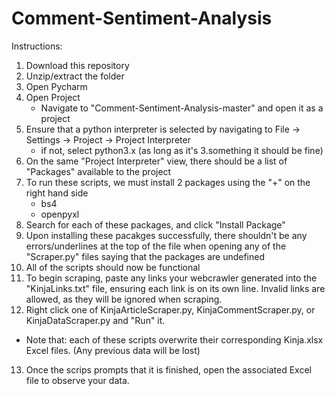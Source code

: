 # Comment-Sentiment-Analysis
Instructions:
1. Download this repository
2. Unzip/extract the folder
3. Open Pycharm
4. Open Project
   * Navigate to "Comment-Sentiment-Analysis-master" and open it as a project
5. Ensure that a python interpreter is selected by navigating to File -> Settings -> Project -> Project Interpreter
   * if not, select python3.x (as long as it's 3.something it should be fine)
6. On the same "Project Interpreter" view, there should be a list of "Packages" available to the project
7. To run these scripts, we must install 2 packages using the "+" on the right hand side
   * bs4
   * openpyxl
8. Search for each of these packages, and click "Install Package"
9. Upon installing these pacakges successfully, there shouldn't be any errors/underlines at the top of the file when opening any of the "Scraper.py" files saying that the packages are undefined
10. All of the scripts should now be functional
11. To begin scraping, paste any links your webcrawler generated into the "KinjaLinks.txt" file, ensuring each link is on its own line. Invalid links are allowed, as they will be ignored when scraping.
12. Right click one of KinjaArticleScraper.py, KinjaCommentScraper.py, or KinjaDataScraper.py and "Run" it.
   * Note that: each of these scripts overwrite their corresponding Kinja.xlsx Excel files. (Any previous data will be lost)
13. Once the scrips prompts that it is finished, open the associated Excel file to observe your data.
